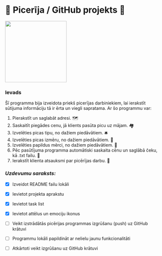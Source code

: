 # :pizza: Picerīja / GitHub projekts :pizza:
<img src="https://media.istockphoto.com/photos/tasty-pepperoni-pizza-and-cooking-ingredients-tomatoes-basil-on-black-picture-id1083487948?k=6&m=1083487948&s=612x612&w=0&h=lK-mtDHXA4aQecZlU-KJuAlN9Yjgn3vmV2zz5MMN7e4=" width="200">

### Ievads

Šī programma bija izveidota priekš picerījas darbiniekiem, lai ierakstīt sūtijuma
informāciju tā ir ērta un viegli sapratama. Ar šo programmu var:

1.	Pierakstīt un saglabāt adresi. :world_map:
2.	Saskaitīt piegādes cenu, jā klients pasūta picu uz mājam. :houses:
3.	Izvelēties picas tipu, no dažiem piedāvātiem. :bellhop_bell: 
4.	Izvelēties picas izmēru, no dažiem piedāvātiem. :straight_ruler:
5.	Izvelēties papildus mērci, no dažiem piedāvātiem. :salt:
6.	Pēc pasūtījuma programma automātiski saskaita cēnu un saglābā čeku, kā .txt failu. :scroll:
7.	Ierakstīt klienta atsauksmi par picērījas darbu. :open_book:

### *Uzdevumu saraksts:*
-  [x] Izveidot README failu lokāli
-  [x] Ievietot projekta aprakstu
-  [x] Ievietot task list
-  [x] Ievietot attēlus un emociju ikonus
-  [ ] Veikt izstrādātās picērijas programmas izgrūšanu (push) uz GitHub krātuvi
-  [ ] Programmu lokāli papildināt ar nelielu jaunu funkcionalitāti
-  [ ] Atkārtoti veikt izgrūšanu uz GitHub krātuvi


